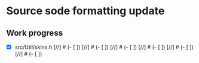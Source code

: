 # Source sode formatting update

## Work progress
- [x] src/Util/skins.h
[//] # (- [ ])
[//] # (- [ ])
[//] # (- [ ])
[//] # (- [ ])
[//] # (- [ ])
[//] # (- [ ])
